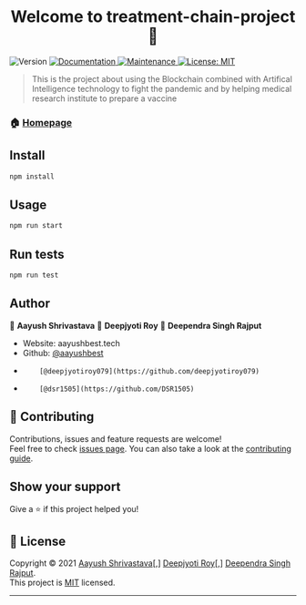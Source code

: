 <h1 align="center">Welcome to treatment-chain-project 👋</h1>
<p>
  <img alt="Version" src="https://img.shields.io/badge/version-1.0.0-blue.svg?cacheSeconds=2592000" />
  <a href="https://github.com/aayushbest/Treatment-Chain#readme" target="_blank">
    <img alt="Documentation" src="https://img.shields.io/badge/documentation-yes-brightgreen.svg" />
  </a>
  <a href="https://github.com/aayushbest/Treatment-Chain/graphs/commit-activity" target="_blank">
    <img alt="Maintenance" src="https://img.shields.io/badge/Maintained%3F-yes-green.svg" />
  </a>
  <a href="https://github.com/aayushbest/Treatment-Chain/blob/master/LICENSE" target="_blank">
    <img alt="License: MIT" src="https://img.shields.io/github/license/aayushbest/treatment-chain-project" />
  </a>
</p>

> This is the project about using the Blockchain combined with Artifical Intelligence technology to fight the pandemic and by helping medical research institute to prepare a vaccine

### 🏠 [Homepage](https://github.com/aayushbest/Treatment-Chain#readme)

## Install

```sh
npm install
```

## Usage

```sh
npm run start
```

## Run tests

```sh
npm run test
```

## Author

👤 **Aayush Shrivastava**
👤 **Deepjyoti Roy**
👤 **Deependra Singh Rajput**

- Website: aayushbest.tech
- Github: [@aayushbest](https://github.com/aayushbest)
-         [@deepjyotiroy079](https://github.com/deepjyotiroy079)
-         [@dsr1505](https://github.com/DSR1505)

## 🤝 Contributing

Contributions, issues and feature requests are welcome!<br />Feel free to check [issues page](https://github.com/aayushbest/Treatment-Chain/issues). You can also take a look at the [contributing guide](https://github.com/aayushbest/Treatment-Chain/blob/master/CONTRIBUTING.md).

## Show your support

Give a ⭐️ if this project helped you!

## 📝 License

Copyright © 2021 [Aayush Shrivastava](https://github.com/aayushbest)[,] [Deepjyoti Roy](https://github.com/deepjyotiroy079)[,] [Deependra Singh Rajput](https://github.com/DSR1505).<br />
This project is [MIT](https://github.com/aayushbest/Treatment-Chain/blob/master/LICENSE) licensed.

---
